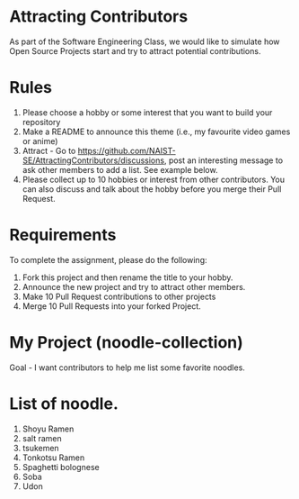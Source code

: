 # Attracting Contributors
As part of the Software Engineering Class, we would like to simulate how Open Source Projects start and try to attract potential contributions.

# Rules

1. Please choose a hobby or some interest that you want to build your repository
2. Make a README to announce this theme (i.e., my favourite video games or anime)
3. Attract - Go to https://github.com/NAIST-SE/AttractingContributors/discussions, post an interesting message to ask other members to add a list. See example below.
4. Please collect up to 10 hobbies or interest from other contributors. You can also discuss and talk about the hobby before you merge their Pull Request.

# Requirements
To complete the assignment, please do the following:
1. Fork this project and then rename the title to your hobby. 
2. Announce the new project and try to attract other members.
3. Make 10 Pull Request contributions to other projects
4. Merge 10 Pull Requests into your forked Project.

# My Project (noodle-collection)
Goal - I want contributors to help me list some favorite noodles.

# List of noodle.
1. Shoyu Ramen</br>
2. salt ramen</br>
3. tsukemen</br>
4. Tonkotsu Ramen</br>
5. Spaghetti bolognese</br>
6. Soba</br>
7. Udon</br>
